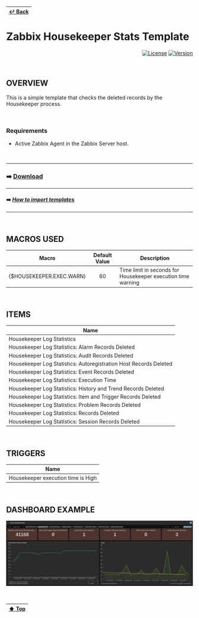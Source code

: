 | [↩️ Back](../) |
| --- |

# Zabbix Housekeeper Stats Template

<div align="right">

[![License](https://img.shields.io/badge/License-GPL3-blue?logo=opensourceinitiative&logoColor=fff)](./../../LICENSE) [![Version](https://img.shields.io/badge/Version-705-blue?logo=zotero&color=0aa8d2)](./zabbix_housekeeper_template_v705.yaml)

</div>

<BR>

## OVERVIEW

This is a simple template that checks the deleted records by the Housekeeper process.

<BR>

### Requirements

- Active Zabbix Agent in the Zabbix Server host.

<BR>

---
### ➡️ [Download](./zabbix_housekeeper_template_v705.yaml)
---
#### ➡️ [*How to import templates*](https://www.zabbix.com/documentation/current/en/manual/xml_export_import/templates#importing)
---

<BR>

## MACROS USED

| Macro                    | Default Value | Description |
| ------------------------ | :-----------: | ----------- |
| {$HOUSEKEEPER.EXEC.WARN} | 60            | Time limit in seconds for Housekeeper execution time warning |

<BR>

## ITEMS

| Name |
| ---- |
| Housekeeper Log Statistics |
| Housekeeper Log Statistics: Alarm Records Deleted |
| Housekeeper Log Statistics: Audit Records Deleted |
| Housekeeper Log Statistics: Autoregistration Host Records Deleted |
| Housekeeper Log Statistics: Event Records Deleted |
| Housekeeper Log Statistics: Execution Time |
| Housekeeper Log Statistics: History and Trend Records Deleted |
| Housekeeper Log Statistics: Item and Trigger Records Deleted |
| Housekeeper Log Statistics: Problem Records Deleted |
| Housekeeper Log Statistics: Records Deleted |
| Housekeeper Log Statistics: Session Records Deleted |

<BR>

## TRIGGERS

| Name |
| ---- |
| Housekeeper execution time is High |

<BR>

## DASHBOARD EXAMPLE

![Zabbix Housekeeper Dashboard](./image/dashboard_sample.png)

<BR>

| [⬆️ Top](#zabbix-housekeeper-stats-template) |
| --- |